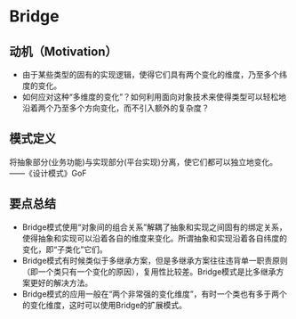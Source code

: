 # Bridge

## 动机（Motivation）
+ 由于某些类型的固有的实现逻辑，使得它们具有两个变化的维度，乃至多个纬度的变化。
+ 如何应对这种“多维度的变化”？如何利用面向对象技术来使得类型可以轻松地沿着两个乃至多个方向变化，而不引入额外的复杂度？

## 模式定义
将抽象部分(业务功能)与实现部分(平台实现)分离，使它们都可以独立地变化。
——《设计模式》GoF

## 要点总结
+ Bridge模式使用“对象间的组合关系”解耦了抽象和实现之间固有的绑定关系，使得抽象和实现可以沿着各自的维度来变化。所谓抽象和实现沿着各自纬度的变化，即“子类化”它们。
+ Bridge模式有时候类似于多继承方案，但是多继承方案往往违背单一职责原则（即一个类只有一个变化的原因），复用性比较差。Bridge模式是比多继承方案更好的解决方法。
+ Bridge模式的应用一般在“两个非常强的变化维度”，有时一个类也有多于两个的变化维度，这时可以使用Bridge的扩展模式。
